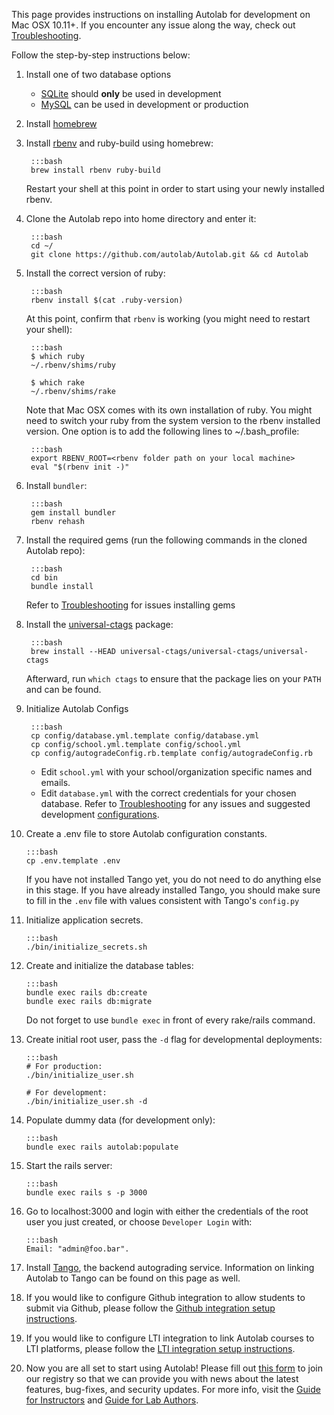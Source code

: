 This page provides instructions on installing Autolab for development on Mac OSX 10.11+. If you encounter any issue along the way, check out [Troubleshooting](/installation/troubleshoot).

Follow the step-by-step instructions below:

1. Install one of two database options

    -  <a href="https://www.tutorialspoint.com/sqlite/sqlite_installation.htm" target="_blank">SQLite</a> should **only** be used in development
    -  <a href="https://dev.mysql.com/doc/refman/8.0/en/macos-installation-pkg.html" target="_blank">MySQL</a> can be used in development or production

2. Install <a href="https://brew.sh/"> homebrew </a>

3. Install <a href="https://github.com/sstephenson/rbenv" target="_blank">rbenv</a> and ruby-build using homebrew:
       
        :::bash
        brew install rbenv ruby-build
    
    Restart your shell at this point in order to start using your newly installed rbenv.

4. Clone the Autolab repo into home directory and enter it:

        :::bash
        cd ~/
        git clone https://github.com/autolab/Autolab.git && cd Autolab

5. Install the correct version of ruby:

        :::bash
        rbenv install $(cat .ruby-version)

    At this point, confirm that `rbenv` is working (you might need to restart your shell):

        :::bash
        $ which ruby
        ~/.rbenv/shims/ruby

        $ which rake
        ~/.rbenv/shims/rake
    Note that Mac OSX comes with its own installation of ruby. You might need to switch your ruby from
    the system version to the rbenv installed version. One option is to add the following lines to ~/.bash_profile:
    
        :::bash
        export RBENV_ROOT=<rbenv folder path on your local machine>
        eval "$(rbenv init -)"

6. Install `bundler`:

        :::bash
        gem install bundler
        rbenv rehash

7. Install the required gems (run the following commands in the cloned Autolab repo):

        :::bash
        cd bin
        bundle install

    Refer to [Troubleshooting](/installation/troubleshoot) for issues installing gems

8. Install the <a href="https://github.com/universal-ctags/homebrew-universal-ctags" target="_blank">universal-ctags</a> package:

        :::bash
        brew install --HEAD universal-ctags/universal-ctags/universal-ctags

    Afterward, run `which ctags` to ensure that the package lies on your `PATH` and can be found.

9. Initialize Autolab Configs

        :::bash
        cp config/database.yml.template config/database.yml
        cp config/school.yml.template config/school.yml
        cp config/autogradeConfig.rb.template config/autogradeConfig.rb

    - Edit `school.yml` with your school/organization specific names and emails.
    - Edit `database.yml` with the correct credentials for your chosen database. Refer to [Troubleshooting](/installation/troubleshoot) for any issues and suggested development [configurations](/installation/troubleshoot/#suggested-development-configuration-for-configdatabaseyml).

10. Create a .env file to store Autolab configuration constants. 

        :::bash
        cp .env.template .env

    If you have not installed Tango yet, you do not need to do anything else in this stage. If you have already installed Tango, you should make sure to fill in the `.env` file with values consistent with Tango's `config.py`

11. Initialize application secrets.

        :::bash
        ./bin/initialize_secrets.sh

12. Create and initialize the database tables:

        :::bash
        bundle exec rails db:create
        bundle exec rails db:migrate

    Do not forget to use `bundle exec` in front of every rake/rails command.

13. Create initial root user, pass the `-d` flag for developmental deployments:

        :::bash
        # For production:
        ./bin/initialize_user.sh

        # For development:
        ./bin/initialize_user.sh -d

14. Populate dummy data (for development only):

        :::bash
        bundle exec rails autolab:populate

15. Start the rails server:

        :::bash
        bundle exec rails s -p 3000

16. Go to localhost:3000 and login with either the credentials of the root user you just created, or choose `Developer Login` with:

        :::bash
        Email: "admin@foo.bar".

17. Install [Tango](/installation/tango), the backend autograding service. Information on linking Autolab to Tango can be found on this page
as well.

18. If you would like to configure Github integration to allow students to submit via Github, please follow the [Github integration setup instructions](/installation/github_integration).

19. If you would like to configure LTI integration to link Autolab courses to LTI platforms, please follow the [LTI integration setup instructions](/installation/lti_integration).

20. Now you are all set to start using Autolab! Please fill out [this form](https://docs.google.com/forms/d/e/1FAIpQLSctfi3kwa03yuCuLgGF7qS_PItfk__1s80twhVDiKGQHvqUJg/viewform?usp=sf_link) to join our registry so that we can provide you with news about the latest features, bug-fixes, and security updates. For more info, visit the [Guide for Instructors](/instructors) and [Guide for Lab Authors](/lab).
